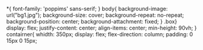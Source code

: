 *{
    font-family: 'poppims' sans-serif;
}
body{
    background-image: url("bg1.jpg");
    background-size: cover;
    background-repeat: no-repeat;
    background-position: center;
    background-attachment: fixed;
}
.box}
    display: flex;
    justify-content: center;
    align-items: center;
    min-height: 90vh;
}
contairner{
    whidth: 350px;
    display: flex;
    flex-direction: column;
    padding: 0 15px 0 15px;
    

    
    
    
